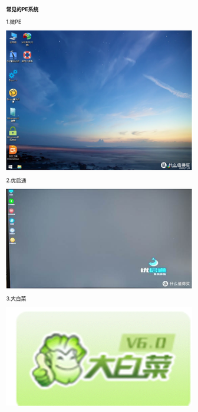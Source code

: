 **常见的****PE****系统**

1.微PE

![img](./assets/pe.webp)

2.优启通

![img](./assets/clip_image003.jpg)

3.大白菜

![img](./assets/clip_image005.gif)
